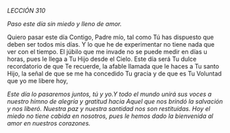 *LECCIÓN 310*

*Paso este día sin miedo y lleno de amor.*

Quiero pasar este día Contigo, Padre mío, tal como Tú has dispuesto que deben ser todos mis días. Y lo que he de experimentar no tiene nada que ver con el tiempo. El júbilo que me invade no se puede medir en días u horas, pues le llega a Tu Hijo desde el Cielo. Este día será Tu dulce recordatorio de que Te recuerde, la afable llamada que le haces a Tu santo Hijo, la señal de que se me ha concedido Tu gracia y de que es Tu Voluntad que yo me libere hoy,

_Este día lo pasaremos juntos, tú y yo.Y todo el mundo unirá sus voces a nuestro himno de alegría y gratitud hacia Aquel que nos brindó la salvación y nos liberó. Nuestra paz y nuestra santidad nos son restituidas. Hoy el miedo no tiene cabida en nosotros, pues le hemos dado la bienvenida al amor en nuestros corazones._